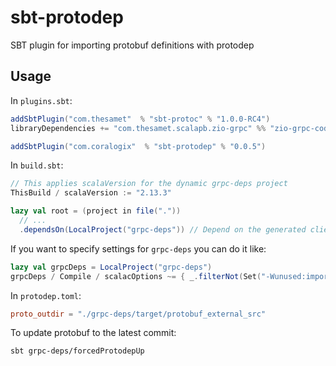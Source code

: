 # sbt-protodep
SBT plugin for importing protobuf definitions with protodep

## Usage

In `plugins.sbt`:

```scala
addSbtPlugin("com.thesamet"  % "sbt-protoc" % "1.0.0-RC4")
libraryDependencies += "com.thesamet.scalapb.zio-grpc" %% "zio-grpc-codegen" % "0.4.2"

addSbtPlugin("com.coralogix"  % "sbt-protodep" % "0.0.5")
```

In `build.sbt`:

```scala
// This applies scalaVersion for the dynamic grpc-deps project
ThisBuild / scalaVersion := "2.13.3"

lazy val root = (project in file("."))
  // ...
  .dependsOn(LocalProject("grpc-deps")) // Depend on the generated client code
```

If you want to specify settings for `grpc-deps` you can do it like:

```scala
lazy val grpcDeps = LocalProject("grpc-deps")
grpcDeps / Compile / scalacOptions ~= { _.filterNot(Set("-Wunused:imports", "-Xfatal-warnings"))}
```

In `protodep.toml`:

```toml
proto_outdir = "./grpc-deps/target/protobuf_external_src"
```

To update protobuf to the latest commit:

```shell
sbt grpc-deps/forcedProtodepUp
```
